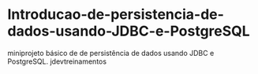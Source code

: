 # Introducao-de-persistencia-de-dados-usando-JDBC-e-PostgreSQL
miniprojeto básico de de persistência de dados usando JDBC e PostgreSQL.
jdevtreinamentos
